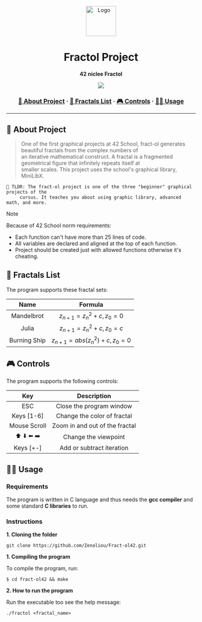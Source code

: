 <a name="readme-top"></a>
<div align="center">
  <!-- Logo -->
  <img src="README_files/logo.png" alt="Logo" width="80" height="80">
  </a>

  <!-- Project Name -->
  <h1>Fractol Project</h1>

  <!-- Short Description -->
  <p align="center">
	  <b>42 niclee Fractol</b><br>
  </p>

  <!-- Badges -->
  <p>
    <img src="https://img.shields.io/badge/score-125%20%2F%20100-success?style=for-the-badge" />
  </p>

  <h3>
      <a href="#-about-project">📜 About Project</a>
    <span> · </span>
      <a href="#-fractals-list">📑 Fractals List</a>
    <span> · </span>
	  <a href="#-controls">🎮 Controls</a>
    <span> · </span>
      <a href="#-usage">👨‍💻 Usage</a>
  </h3>
</div>

---

## 📜 About Project

> One of the first graphical projects at 42 School, fract-ol generates beautiful fractals from the complex numbers of \
> an iterative mathematical construct. A fractal is a fragmented geometrical figure that infinitely repeats itself at \
> smaller scales. This project uses the school's graphical library, MiniLibX.

	🚀 TLDR: The fract-ol project is one of the three "beginner" graphical projects of the 
 		 cursus. It teaches you about using graphic library, advanced math, and more.

> [!NOTE]  
> Because of 42 School norm requirements:
> * Each function can't have more than 25 lines of code.
> * All variables are declared and aligned at the top of each function.
> * Project should be created just with allowed functions otherwise it's cheating.

## 📑 Fractals List

The program supports these fractal sets:

| Name              | Formula                                                                                            |
|:-----------------:|:--------------------------------------------------------------------------------------------------:|
| Mandelbrot        | $z_{n+1} = z_n^2 + c, z_0 = 0$                                                                     |
| Julia             | $z_{n+1} = z_n^2 + c, z_0 = c$                                                                     |
| Burning Ship      | $z_{n+1} = abs(z_n^2) + c, z_0 = 0$                                                                |

## 🎮 Controls

The program supports the following controls:

| Key           | Description                             |
|:-------------:|:---------------------------------------:|
| ESC           | Close the program window                |
| Keys [1-6]    | Change the color of fractal             |
| Mouse Scroll  | Zoom in and out of the fractal          |
| ⬆️ ⬇️ ⬅️ ➡️     | Change the viewpoint                   |
| Keys [+-]     | Add or subtract iteration               |

## 👨‍💻 Usage
### Requirements

The program is written in C language and thus needs the **gcc compiler** and some standard **C libraries** to run.

### Instructions

**1. Cloning the folder**

```shell
git clone https://github.com/Zenaliou/Fract-ol42.git
```

**1. Compiling the program**

To compile the program, run:

```shell
$ cd fract-ol42 && make
```

**2. How to run the program**

Run the executable too see the help message:
```shell
./fractol <fractal_name>
```
